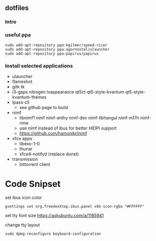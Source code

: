 ## dotfiles

### Intro

### useful ppa
```
sudo add-apt-repository ppa:kgilmer/speed-ricer
sudo add-apt-repository ppa:agornostal/ulauncher
sudo add-apt-repository ppa:papirus/papirus
```

### Install selected applications
 - ulauncher
 - flameshot 
 - gitk tk
 - i3-gaps nitrogen lxappearance qt5ct qt5-style-kvantum qt5-style-kvantum-themes
 - lpass-cli
   - see github page to build
 - nimf
   - libnimf1 nimf nimf-anthy nimf-dev nimf-libhangul nimf-m17n nimf-rime
   - use nimf instead of ibus for better HIDPI support
   - https://github.com/hamonikr/nimf
 - xfce apps
   - libexo-1-0
   - thunar
   - xfce4-notifyd (replace dunst)
 - transmission
   - bittorrent client

# Code Snipset

set ibus icon color
```
gsettings set org.freedesktop.ibus.panel xkb-icon-rgba "#FFFFFF"
```

set tty font size
https://askubuntu.com/a/1185941

change tty layout
```
sudo dpkg-reconfigure keyboard-configuration
```